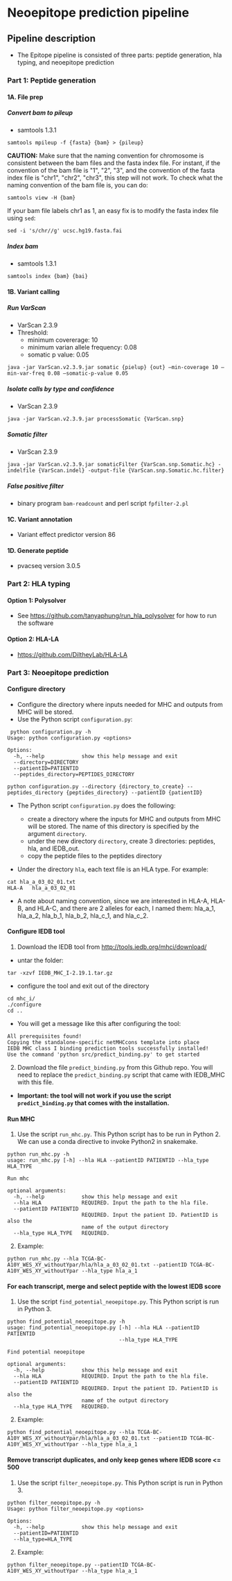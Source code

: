 # Neoepitope prediction pipeline

## Pipeline description
* The Epitope pipeline is consisted of three parts: peptide generation, hla typing, and neoepitope prediction
### Part 1: Peptide generation

#### 1A. File prep
##### Convert bam to pileup
* samtools 1.3.1

```
samtools mpileup -f {fasta} {bam} > {pileup}
```
**CAUTION:** Make sure that the naming convention for chromosome is consistent between the bam files and the fasta index file. For instant, if the convention of the bam file is "1", "2", "3", and the convention of the fasta index file is "chr1", "chr2", "chr3", this step will not work. 
To check what the naming convention of the bam file is, you can do:
```
samtools view -H {bam}
```
If your bam file labels chr1 as 1, an easy fix is to modify the fasta index file using `sed`:

```
sed -i 's/chr//g' ucsc.hg19.fasta.fai
```

##### Index bam
* samtools 1.3.1

```
samtools index {bam} {bai}
```

#### 1B. Variant calling
##### Run VarScan
* VarScan 2.3.9
* Threshold:
  - minimum covererage: 10
  - minimum varian allele frequency: 0.08
  - somatic p value: 0.05
```
java -jar VarScan.v2.3.9.jar somatic {pielup} {out} –min-coverage 10 –min-var-freq 0.08 –somatic-p-value 0.05
```

##### Isolate calls by type and confidence
* VarScan 2.3.9

```
java -jar VarScan.v2.3.9.jar processSomatic {VarScan.snp}
```

##### Somatic filter
* VarScan 2.3.9

```
java -jar VarScan.v2.3.9.jar somaticFilter {VarScan.snp.Somatic.hc} -indelfile {VarScan.indel} -output-file {VarScan.snp.Somatic.hc.filter}
```

##### False positive filter
* binary program `bam-readcount` and perl script `fpfilter-2.pl`

#### 1C. Variant annotation
* Variant effect predictor version 86

#### 1D. Generate peptide
* pvacseq version 3.0.5

### Part 2: HLA typing
#### Option 1: Polysolver
- See https://github.com/tanyaphung/run_hla_polysolver for how to run the software

#### Option 2: HLA-LA
- https://github.com/DiltheyLab/HLA-LA

### Part 3: Neoepitope prediction
#### Configure directory
- Configure the directory where inputs needed for MHC and outputs from MHC will be stored.
- Use the Python script `configuration.py`:
```
 python configuration.py -h
Usage: python configuration.py <options>

Options:
  -h, --help            show this help message and exit
  --directory=DIRECTORY
  --patientID=PATIENTID
  --peptides_directory=PEPTIDES_DIRECTORY
```

```
python configuration.py --directory {directory_to_create} --peptides_directory {peptides_directory} --patientID {patientID}
```
- The Python script `configuration.py` does the following:
  + create a directory where the inputs for MHC and outputs from MHC will be stored. The name of this directory is specified by the argument `directory`.
  + under the new directory `directory`, create 3 directories: peptides, hla, and IEDB_out. 
  + copy the peptide files to the peptides directory

- Under the directory `hla`, each text file is an HLA type. For example:
```
cat hla_a_03_02_01.txt
HLA-A   hla_a_03_02_01
```

- A note about naming convention, since we are interested in HLA-A, HLA-B, and HLA-C, and there are 2 alleles for each, I named them: hla_a_1, hla_a_2, hla_b_1, hla_b_2, hla_c_1, and hla_c_2. 

#### Configure IEDB tool
1. Download the IEDB tool from http://tools.iedb.org/mhci/download/
 - untar the folder:
 ```
 tar -xzvf IEDB_MHC_I-2.19.1.tar.gz
 ```
 - configure the tool and exit out of the directory 
 ```
 cd mhc_i/
 ./configure
 cd ..
 ```
 
 - You will get a message like this after configuring the tool:
 ```
 All prerequisites found!
Copying the standalone-specific netMHCcons template into place
IEDB MHC class I binding prediction tools successfully installed!
Use the command 'python src/predict_binding.py' to get started
 ```
 
2. Download the file `predict_binding.py` from this Github repo. You will need to replace the `predict_binding.py` script that came with IEDB_MHC with this file.  
- **Important: the tool will not work if you use the script `predict_binding.py` that comes with the installation.**

#### Run MHC
1. Use the script `run_mhc.py`. This Python script has to be run in Python 2. We can use a conda directive to invoke Python2 in snakemake.

```
python run_mhc.py -h
usage: run_mhc.py [-h] --hla HLA --patientID PATIENTID --hla_type HLA_TYPE

Run mhc

optional arguments:
  -h, --help            show this help message and exit
  --hla HLA             REQUIRED. Input the path to the hla file.
  --patientID PATIENTID
                        REQUIRED. Input the patient ID. PatientID is also the
                        name of the output directory
  --hla_type HLA_TYPE   REQUIRED.
```

2. Example:
```
python run_mhc.py --hla TCGA-BC-A10Y_WES_XY_withoutYpar/hla/hla_a_03_02_01.txt --patientID TCGA-BC-A10Y_WES_XY_withoutYpar --hla_type hla_a_1
```

#### For each transcript, merge and select peptide with the lowest IEDB score
1. Use the script `find_potential_neoepitope.py`. This Python script is run in Python 3.
```
python find_potential_neoepitope.py -h
usage: find_potential_neoepitope.py [-h] --hla HLA --patientID PATIENTID
                                    --hla_type HLA_TYPE

Find potential neoepitope

optional arguments:
  -h, --help            show this help message and exit
  --hla HLA             REQUIRED. Input the path to the hla file.
  --patientID PATIENTID
                        REQUIRED. Input the patient ID. PatientID is also the
                        name of the output directory
  --hla_type HLA_TYPE   REQUIRED.
```

2. Example:
```
python find_potential_neoepitope.py --hla TCGA-BC-A10Y_WES_XY_withoutYpar/hla/hla_a_03_02_01.txt --patientID TCGA-BC-A10Y_WES_XY_withoutYpar --hla_type hla_a_1
```

#### Remove transcript duplicates, and only keep genes where IEDB score <= 500
1. Use the script `filter_neoepitope.py`. This Python script is run in Python 3. 
```
python filter_neoepitope.py -h
Usage: python filter_neoepitope.py <options>

Options:
  -h, --help            show this help message and exit
  --patientID=PATIENTID
  --hla_type=HLA_TYPE
```

2. Example:
```
python filter_neoepitope.py --patientID TCGA-BC-A10Y_WES_XY_withoutYpar --hla_type hla_a_1
```

